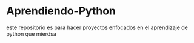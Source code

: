 # Aprendiendo-Python
este repositorio es para hacer proyectos enfocados en el aprendizaje de python
que mierdsa